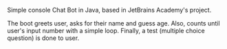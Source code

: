 Simple console Chat Bot in Java, based in JetBrains Academy's project.


The boot greets user, asks for their name and guess age.
Also, counts until user's input number with a simple loop.
Finally, a test (multiple choice question) is done to user.

